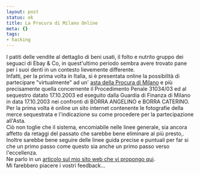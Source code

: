 ```yaml
--- 
layout: post
status: ok
title: La Procura di Milano Online
meta: {}
tags: 
- hacking
---
```

 I patiti delle vendite al dettaglio di beni usati, il folto e nutrito gruppo dei seguaci di Ebay &amp; Co, in quest'ultimo periodo sembra avere trovato pane per i suoi denti in un contesto lievemente differente.  
 Infatti, per la prima volta in Italia, si è presentata online la possibilità di partecipare "virtualmente" ad un' <a href="http://www.procura.milano.giustizia.it/decretosequestro.html">asta della Procura di Milano</a> e più precisamente quella concernente il Procedimento Penale 31034/03 ed al sequestro datato 17.10.2003 ed eseguito dalla Guardia di Finanza di Milano in data 17.10.2003 nei confronti di BORRA ANGELINO e BORRA CATERINO.  
 Per la prima volta è online un sito internet contenente le fotografie della merce sequestrata e l'indicazione su come procedere per la partecipazione all'Asta.  
 Ciò non toglie che il sistema, encomiabile nelle linee generale, sia ancora affetto da retaggi del passato che sarebbe bene eliminare al più presto,. Inoltre sarebbe bene seguire delle linee guida precise e puntuali per far si che un primo passo come questo sia anche un primo passo verso l'eccellenza.  
 Ne parlo in un <a href="http://www.lastknight.com/vox/dragonfly/templates/Aste-Online-della-Procura-di-Milano.aspx">articolo sul mio sito web che vi propongo qui</a>.  
 Mi farebbero piacere i vostri feedback...
